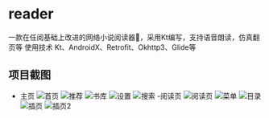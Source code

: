 # reader
一款在任阅基础上改进的网络小说阅读器📕，采用Kt编写，支持语音朗读，仿真翻页等
使用技术 Kt、AndroidX、Retrofit、Okhttp3、Glide等
## 项目截图
- 主页
![首页](https://github.com/390057892/reader/blob/master/screenshot/%E9%A6%96%E9%A1%B5.jpg)
![推荐](https://github.com/390057892/reader/blob/master/screenshot/%E6%8E%A8%E8%8D%90.jpg)
![书库](https://github.com/390057892/reader/blob/master/screenshot/%E4%B9%A6%E5%BA%93.jpg)
![设置](https://github.com/390057892/reader/blob/master/screenshot/%E8%AE%BE%E7%BD%AE.png)
![搜索](https://github.com/390057892/reader/blob/master/screenshot/%E6%90%9C%E7%B4%A2.png)
-阅读页
![阅读页](https://github.com/390057892/reader/blob/master/screenshot/%E9%98%85%E8%AF%BB%E9%A1%B5.png)
![菜单](https://github.com/390057892/reader/blob/master/screenshot/%E9%98%85%E8%AF%BB%E9%A1%B5%E8%8F%9C%E5%8D%95.png)
![目录](https://github.com/390057892/reader/blob/master/screenshot/%E4%B9%A6%E7%B1%8D%E7%9B%AE%E5%BD%95.png)
![插页](https://github.com/390057892/reader/blob/master/screenshot/%E6%8F%92%E9%A1%B51.jpg)
![插页2](https://github.com/390057892/reader/blob/master/screenshot/%E6%8F%92%E9%A1%B52.jpg)
